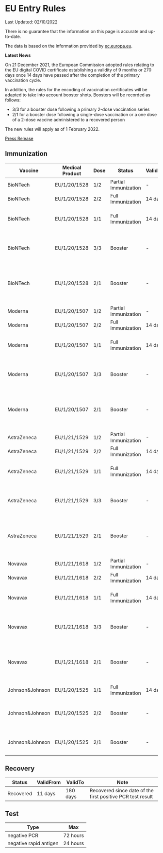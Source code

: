# EU Entry Rules

Last Updated: 02/10/2022

There is no guarantee that the information on this page is accurate and up-to-date.

The data is based on the information provided by [ec.europa.eu](https://ec.europa.eu/info/live-work-travel-eu/coronavirus-response/safe-covid-19-vaccines-europeans/eu-digital-covid-certificate_en).

**Latest News**

On 21 December 2021, the European Commission adopted rules relating to the EU digital COVID certificate establishing a validity of 9 months or 270 days once 14 days have passed after the completion of the primary vaccination cycle.

In addition, the rules for the encoding of vaccination certificates will be adapted to take into account booster shots. Boosters will be recorded as follows:

- 3/3 for a booster dose following a primary 2-dose vaccination series
- 2/1 for a booster dose following a single-dose vaccination or a one dose of a 2-dose vaccine administered to a recovered person

The new rules will apply as of 1 February 2022.

[Press Release](https://ec.europa.eu/commission/presscorner/detail/en/ip_21_6837)

## Immunization

| Vaccine         | Medical Product | Dose | Status               | ValidFrom | ValidTo  | Note                                                     |
| --------------- | --------------- | ---- | -------------------- | --------- | -------- | -------------------------------------------------------- |
| BioNTech        | EU/1/20/1528    | 1/2  | Partial Immunization | -         | -        |                                                          |
| BioNTech        | EU/1/20/1528    | 2/2  | Full Immunization    | 14 days   | 270 days |                                                          |
| BioNTech        | EU/1/20/1528    | 1/1  | Full Immunization    | 14 days   | 270 days | Full Immunization after recovery                         |
| BioNTech        | EU/1/20/1528    | 3/3  | Booster              | -         | -        | Booster after full immunization ((dn == sn) && sn > 2)   |
| BioNTech        | EU/1/20/1528    | 2/1  | Booster              | -         | -        | Booster after full immunization after recovery (dn > sn) |
|                 |                 |      |                      |           |          |                                                          |
| Moderna         | EU/1/20/1507    | 1/2  | Partial Immunization | -         | -        |                                                          |
| Moderna         | EU/1/20/1507    | 2/2  | Full Immunization    | 14 days   | 270 days |                                                          |
| Moderna         | EU/1/20/1507    | 1/1  | Full Immunization    | 14 days   | 270 days | Full Immunization after recovery                         |
| Moderna         | EU/1/20/1507    | 3/3  | Booster              | -         | -        | Booster after full immunization ((dn == sn) && sn > 2)   |
| Moderna         | EU/1/20/1507    | 2/1  | Booster              | -         | -        | Booster after full immunization after recovery (dn > sn) |
|                 |                 |      |                      |           |          |                                                          |
| AstraZeneca     | EU/1/21/1529    | 1/2  | Partial Immunization | -         | -        |                                                          |
| AstraZeneca     | EU/1/21/1529    | 2/2  | Full Immunization    | 14 days   | 270 days |                                                          |
| AstraZeneca     | EU/1/21/1529    | 1/1  | Full Immunization    | 14 days   | 270 days | Full Immunization after recovery                         |
| AstraZeneca     | EU/1/21/1529    | 3/3  | Booster              | -         | -        | Booster after full immunization ((dn == sn) && sn > 2)   |
| AstraZeneca     | EU/1/21/1529    | 2/1  | Booster              | -         | -        | Booster after full immunization after recovery (dn > sn) |
|                 |                 |      |                      |           |          |                                                          |
| Novavax         | EU/1/21/1618    | 1/2  | Partial Immunization | -         | -        |                                                          |
| Novavax         | EU/1/21/1618    | 2/2  | Full Immunization    | 14 days   | 270 days |                                                          |
| Novavax         | EU/1/21/1618    | 1/1  | Full Immunization    | 14 days   | 270 days | Full Immunization after recovery                         |
| Novavax         | EU/1/21/1618    | 3/3  | Booster              | -         | -        | Booster after full immunization ((dn == sn) && sn > 2)   |
| Novavax         | EU/1/21/1618    | 2/1  | Booster              | -         | -        | Booster after full immunization after recovery (dn > sn) |
|                 |                 |      |                      |           |          |                                                          |
| Johnson&Johnson | EU/1/20/1525    | 1/1  | Full Immunization    | 14 days   | 270 days |                                                          |
| Johnson&Johnson | EU/1/20/1525    | 2/2  | Booster              | -         | -        | Booster after full immunization ((dn == sn) && sn > 1)   |
| Johnson&Johnson | EU/1/20/1525    | 2/1  | Booster              | -         | -        | Booster after full immunization (dn > sn)                |

## Recovery

| Status    | ValidFrom | ValidTo  | Note                                                       |
| --------- | --------- | -------- | ---------------------------------------------------------- |
| Recovered | 11 days   | 180 days | Recovered since date of the first positive PCR test result |

## Test

| Type                   | Max      |
| ---------------------- | -------- |
| negative PCR           | 72 hours |
| negative rapid antigen | 24 hours |
